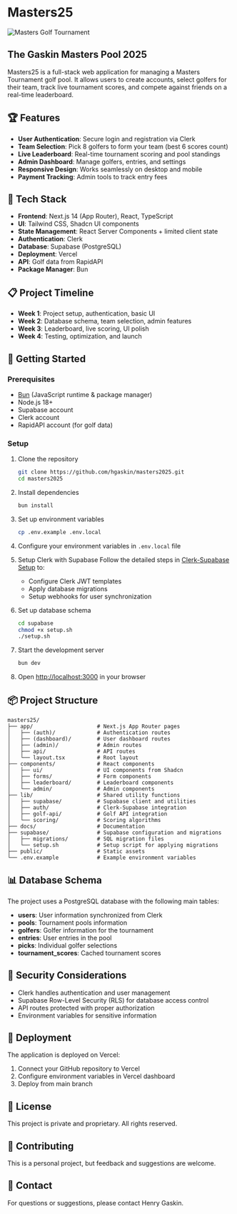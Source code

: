 # Masters25

![Masters Golf Tournament](https://images.unsplash.com/photo-1587174486073-ae5e5cff23aa?ixlib=rb-1.2.1&auto=format&fit=crop&w=1200&h=400&q=80)

## The Gaskin Masters Pool 2025

Masters25 is a full-stack web application for managing a Masters Tournament golf pool. It allows users to create accounts, select golfers for their team, track live tournament scores, and compete against friends on a real-time leaderboard.

## 🏆 Features

- **User Authentication**: Secure login and registration via Clerk
- **Team Selection**: Pick 8 golfers to form your team (best 6 scores count)
- **Live Leaderboard**: Real-time tournament scoring and pool standings
- **Admin Dashboard**: Manage golfers, entries, and settings
- **Responsive Design**: Works seamlessly on desktop and mobile
- **Payment Tracking**: Admin tools to track entry fees

## 🔧 Tech Stack

- **Frontend**: Next.js 14 (App Router), React, TypeScript
- **UI**: Tailwind CSS, Shadcn UI components
- **State Management**: React Server Components + limited client state
- **Authentication**: Clerk
- **Database**: Supabase (PostgreSQL)
- **Deployment**: Vercel
- **API**: Golf data from RapidAPI
- **Package Manager**: Bun

## 📋 Project Timeline

- **Week 1**: Project setup, authentication, basic UI
- **Week 2**: Database schema, team selection, admin features
- **Week 3**: Leaderboard, live scoring, UI polish
- **Week 4**: Testing, optimization, and launch

## 🚀 Getting Started

### Prerequisites

- [Bun](https://bun.sh/) (JavaScript runtime & package manager)
- Node.js 18+
- Supabase account
- Clerk account
- RapidAPI account (for golf data)

### Setup

1. Clone the repository
   ```bash
   git clone https://github.com/hgaskin/masters2025.git
   cd masters2025
   ```

2. Install dependencies
   ```bash
   bun install
   ```

3. Set up environment variables
   ```bash
   cp .env.example .env.local
   ```

4. Configure your environment variables in `.env.local` file

5. Setup Clerk with Supabase
   Follow the detailed steps in [Clerk-Supabase Setup](docs/clerk-supabase-setup.md) to:
   - Configure Clerk JWT templates
   - Apply database migrations
   - Setup webhooks for user synchronization

6. Set up database schema
   ```bash
   cd supabase
   chmod +x setup.sh
   ./setup.sh
   ```

7. Start the development server
   ```bash
   bun dev
   ```

8. Open [http://localhost:3000](http://localhost:3000) in your browser

## 📦 Project Structure

```
masters25/
├── app/                    # Next.js App Router pages
│   ├── (auth)/             # Authentication routes
│   ├── (dashboard)/        # User dashboard routes
│   ├── (admin)/            # Admin routes
│   ├── api/                # API routes
│   └── layout.tsx          # Root layout
├── components/             # React components
│   ├── ui/                 # UI components from Shadcn
│   ├── forms/              # Form components
│   ├── leaderboard/        # Leaderboard components
│   └── admin/              # Admin components
├── lib/                    # Shared utility functions
│   ├── supabase/           # Supabase client and utilities
│   ├── auth/               # Clerk-Supabase integration
│   ├── golf-api/           # Golf API integration
│   └── scoring/            # Scoring algorithms
├── docs/                   # Documentation
├── supabase/               # Supabase configuration and migrations
│   ├── migrations/         # SQL migration files
│   └── setup.sh            # Setup script for applying migrations
├── public/                 # Static assets
└── .env.example            # Example environment variables
```

## 📊 Database Schema

The project uses a PostgreSQL database with the following main tables:

- **users**: User information synchronized from Clerk
- **pools**: Tournament pools information
- **golfers**: Golfer information for the tournament
- **entries**: User entries in the pool
- **picks**: Individual golfer selections
- **tournament_scores**: Cached tournament scores

## 🔐 Security Considerations

- Clerk handles authentication and user management
- Supabase Row-Level Security (RLS) for database access control
- API routes protected with proper authorization
- Environment variables for sensitive information

## 🚢 Deployment

The application is deployed on Vercel:

1. Connect your GitHub repository to Vercel
2. Configure environment variables in Vercel dashboard
3. Deploy from main branch

## 📜 License

This project is private and proprietary. All rights reserved.

## 🤝 Contributing

This is a personal project, but feedback and suggestions are welcome.

## 📧 Contact

For questions or suggestions, please contact Henry Gaskin.

